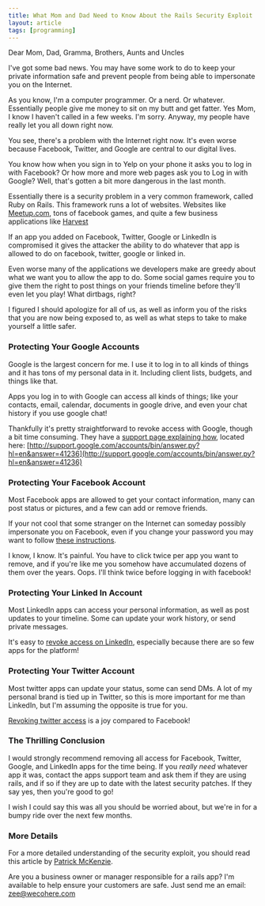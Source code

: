 ```yaml
---
title: What Mom and Dad Need to Know About the Rails Security Exploit
layout: article
tags: [programming]
---
```


Dear Mom, Dad, Gramma, Brothers, Aunts and Uncles

I've got some bad news. You may have some work to do to keep your private
information safe and prevent people from being able to impersonate you on the
Internet.

As you know, I'm a computer programmer. Or a nerd. Or whatever. Essentially
people give me money to sit on my butt and get fatter. Yes Mom, I know I haven't
called in a few weeks. I'm sorry. Anyway, my people have really let you all down
right now.

<!--more-->

You see, there's a problem with the Internet right now. It's even worse because
Facebook, Twitter, and Google are central to our digital lives.

You know how when you sign in to Yelp on your phone it asks you to log in with
Facebook? Or how more and more web pages ask you to Log in with Google? Well,
that's gotten a bit more dangerous in the last month.

Essentially there is a security problem in a very common framework, called Ruby
on Rails. This framework runs a lot of websites. Websites like
[Meetup.com](http://meetup.com), tons of facebook games, and quite a few
business applications like [Harvest](http://www.getharvest.com/)

If an app you added on Facebook, Twitter, Google or LinkedIn is compromised it
gives the attacker the ability to do whatever that app is allowed to do on
facebook, twitter, google or linked in.

Even worse many of the applications we developers make are greedy about what we
want you to allow the app to do. Some social games require you to give them the
right to post things on your friends timeline before they'll even let you play!
What dirtbags, right?

I figured I should apologize for all of us, as well as inform you of the risks
that you are now being exposed to, as well as what steps to take to make
yourself a little safer.

### Protecting Your Google Accounts

Google is the largest concern for me. I use it to log in to all kinds of things
and it has tons of my personal data in it. Including client lists, budgets, and
things like that.

Apps you log in to with Google can access all kinds of things; like your
contacts, email, calendar, documents in google drive, and even your chat history
if you use google chat!

Thankfully it's pretty straightforward to revoke access with Google, though a
bit time consuming. They have a
[support page explaining how](http://support.google.com/accounts/bin/answer.py?hl=en&answer=41236),
located here:
[http://support.google.com/accounts/bin/answer.py?hl=en&answer=41236](http://support.google.com/accounts/bin/answer.py?hl=en&answer=41236)

### Protecting Your Facebook Account

Most Facebook apps are allowed to get your contact information, many can post
status or pictures, and a few can add or remove friends.

If your not cool that some stranger on the Internet can someday possibly
impersonate you on Facebook, even if you change your password you may want to
follow
[these instructions](http://howto.cnet.com/8301-11310_39-57347928-285/how-to-revoke-facebook-app-permissions/).

I know, I know. It's painful. You have to click twice per app you want to
remove, and if you're like me you somehow have accumulated dozens of them over
the years. Oops. I'll think twice before logging in with facebook!

### Protecting Your Linked In Account

Most LinkedIn apps can access your personal information, as well as post updates
to your timeline. Some can update your work history, or send private messages.

It's easy to
[revoke access on LinkedIn](http://www.linkedin.com/answers/using-linkedIn/ULI/868108-1020804),
especially because there are so few apps for the platform!

### Protecting Your Twitter Account

Most twitter apps can update your status, some can send DMs. A lot of my
personal brand is tied up in Twitter, so this is more important for me than
LinkedIn, but I'm assuming the opposite is true for you.

[Revoking twitter access](https://support.twitter.com/articles/76052-how-to-connect-and-revoke-third-party-applications)
is a joy compared to Facebook!

### The Thrilling Conclusion

I would strongly recommend removing all access for Facebook, Twitter, Google,
and LinkedIn apps for the time being. If you _really need_ whatever app it was,
contact the apps support team and ask them if they are using rails, and if so if
they are up to date with the latest security patches. If they say yes, then
you're good to go!

I wish I could say this was all you should be worried about, but we're in for a
bumpy ride over the next few months.

### More Details

For a more detailed understanding of the security exploit, you should read this
article by
[Patrick McKenzie](http://www.kalzumeus.com/2013/01/31/what-the-rails-security-issue-means-for-your-startup/).

<div class="call-to-action"><p>Are you a business owner or manager responsible
for a rails app? I'm available to help ensure your customers are safe. Just send
  me an email: <a href="mailto:
  zee@wecohere.com">zee@wecohere.com</a></p></div>
